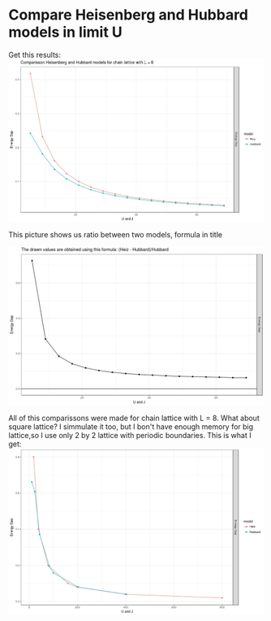 # Compare Heisenberg and Hubbard models in limit U
Get this results:
![alt text](https://github.com/random-alex/Heis_and_Hubbard/blob/master/res1.jpeg)

This picture shows us ratio between two models, formula in title

![alt text](https://github.com/random-alex/Heis_and_Hubbard/blob/master/res2.jpeg)

All of this comparissons were made for chain lattice with L = 8.
What about square lattice? I simmulate it too, but I bon't have enough memory for big lattice,so I use only 2 by 2 lattice with periodic boundaries. This is what I get:
![alt text](https://github.com/random-alex/Heis_and_Hubbard/blob/master/Heiz_Hub_square_lat2.jpeg)
